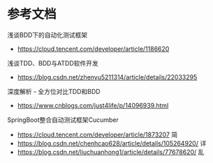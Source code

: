 # 参考文档
浅谈BDD下的自动化测试框架
- https://cloud.tencent.com/developer/article/1186620

浅谈TDD、BDD与ATDD软件开发
- https://blog.csdn.net/zhenyu5211314/article/details/22033295

深度解析 - 全方位对比TDD和BDD
- https://www.cnblogs.com/just4life/p/14096939.html

SpringBoot整合自动测试框架Cucumber
- https://cloud.tencent.com/developer/article/1873207  简
- https://blog.csdn.net/chenhcao628/article/details/105264920/ 详
- https://blog.csdn.net/liuchuanhong1/article/details/77678620/ 乱
